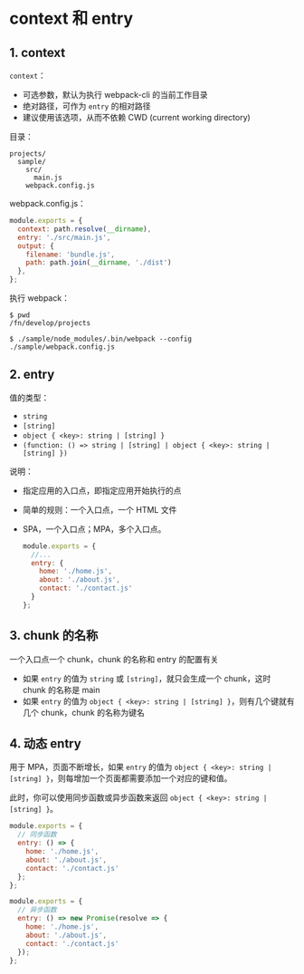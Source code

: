# context 和 entry

## 1. context

`context`：

* 可选参数，默认为执行 webpack-cli 的当前工作目录
* 绝对路径，可作为 `entry` 的相对路径
* 建议使用该选项，从而不依赖 CWD (current working directory)

目录：

```text
projects/
  sample/
    src/
      main.js
    webpack.config.js
```

webpack.config.js：

```javascript
module.exports = {
  context: path.resolve(__dirname),
  entry: './src/main.js',
  output: {
    filename: 'bundle.js',
    path: path.join(__dirname, './dist')
  },
};
```

执行 webpack：

```shell
$ pwd
/fn/develop/projects

$ ./sample/node_modules/.bin/webpack --config ./sample/webpack.config.js
```

## 2. entry

值的类型：

* `string`
* `[string]`
* `object { <key>: string | [string] }`
* `(function: () => string | [string] | object { <key>: string | [string] })`

说明：

* 指定应用的入口点，即指定应用开始执行的点
* 简单的规则：一个入口点，一个 HTML 文件
* SPA，一个入口点；MPA，多个入口点。

  ```javascript
  module.exports = {
    //...
    entry: {
      home: './home.js',
      about: './about.js',
      contact: './contact.js'
    }
  };
  ```

## 3. chunk 的名称

一个入口点一个 chunk，chunk 的名称和 entry 的配置有关

* 如果 `entry` 的值为 `string` 或 `[string]`，就只会生成一个 chunk，这时 chunk 的名称是 main
* 如果 `entry` 的值为 `object { <key>: string | [string] }`，则有几个键就有几个 chunk，chunk 的名称为键名

## 4. 动态 entry

用于 MPA，页面不断增长，如果 `entry` 的值为 `object { <key>: string | [string] }`，则每增加一个页面都需要添加一个对应的键和值。

此时，你可以使用同步函数或异步函数来返回 `object { <key>: string | [string] }`。

```javascript
module.exports = {
  // 同步函数
  entry: () => {
    home: './home.js',
    about: './about.js',
    contact: './contact.js'
  };
};

module.exports = {
  // 异步函数
  entry: () => new Promise(resolve => {
    home: './home.js',
    about: './about.js',
    contact: './contact.js'
  });
};
```
